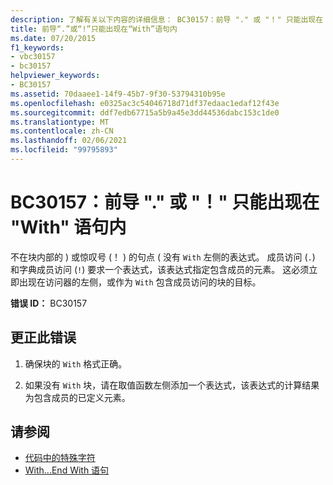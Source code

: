 ```yaml
---
description: 了解有关以下内容的详细信息： BC30157：前导 "." 或 "！" 只能出现在 "With" 语句内
title: 前导“.”或“!”只能出现在“With”语句内
ms.date: 07/20/2015
f1_keywords:
- vbc30157
- bc30157
helpviewer_keywords:
- BC30157
ms.assetid: 70daaee1-14f9-45b7-9f30-53794310b95e
ms.openlocfilehash: e0325ac3c54046718d71df37edaac1edaf12f43e
ms.sourcegitcommit: ddf7edb67715a5b9a45e3dd44536dabc153c1de0
ms.translationtype: MT
ms.contentlocale: zh-CN
ms.lasthandoff: 02/06/2021
ms.locfileid: "99795893"
---
```

# <a name="bc30157-leading--or--can-only-appear-inside-a-with-statement"></a>BC30157：前导 "." 或 "！" 只能出现在 "With" 语句内

不在块内部的 ) 或惊叹号 (！ ) 的句点 ( 没有 `With` 左侧的表达式。 成员访问 (`.`) 和字典成员访问 (`!`) 要求一个表达式，该表达式指定包含成员的元素。 这必须立即出现在访问器的左侧，或作为 `With` 包含成员访问的块的目标。

 **错误 ID：** BC30157

## <a name="to-correct-this-error"></a>更正此错误

1. 确保块的 `With` 格式正确。

2. 如果没有 `With` 块，请在取值函数左侧添加一个表达式，该表达式的计算结果为包含成员的已定义元素。

## <a name="see-also"></a>请参阅

- [代码中的特殊字符](../../programming-guide/program-structure/special-characters-in-code.md)
- [With...End With 语句](../statements/with-end-with-statement.md)
